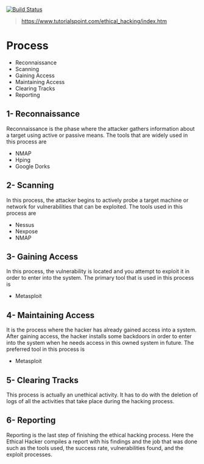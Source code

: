 [![Build Status](https://travis-ci.org/joemccann/dillinger.svg?branch=master)](https://travis-ci.org/joemccann/dillinger)


> https://www.tutorialspoint.com/ethical_hacking/index.htm

# Process
- Reconnaissance
- Scanning
- Gaining Access
- Maintaining Access
- Clearing Tracks
- Reporting

## 1- Reconnaissance
Reconnaissance is the phase where the attacker gathers information about a target using active or passive means. The tools that are widely used in this process are 
- NMAP
- Hping
- Google Dorks

## 2- Scanning
In this process, the attacker begins to actively probe a target machine or network for vulnerabilities that can be exploited. The tools used in this process are 
- Nessus
- Nexpose
- NMAP

## 3- Gaining Access
In this process, the vulnerability is located and you attempt to exploit it in order to enter into the system. The primary tool that is used in this process is 
- Metasploit

## 4- Maintaining Access
It is the process where the hacker has already gained access into a system. After gaining access, the hacker installs some backdoors in order to enter into the system when he needs access in this owned system in future. The preferred tool in this process is
- Metasploit

## 5- Clearing Tracks
This process is actually an unethical activity. It has to do with the deletion of logs of all the activities that take place during the hacking process.

## 6- Reporting
Reporting is the last step of finishing the ethical hacking process. Here the Ethical Hacker compiles a report with his findings and the job that was done such as the tools used, the success rate, vulnerabilities found, and the exploit processes.